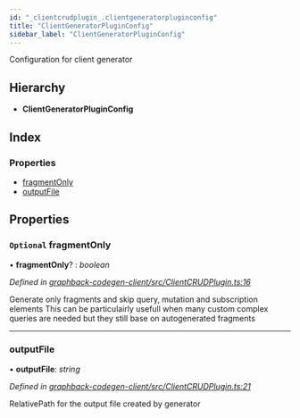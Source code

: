 ```yaml
---
id: "_clientcrudplugin_.clientgeneratorpluginconfig"
title: "ClientGeneratorPluginConfig"
sidebar_label: "ClientGeneratorPluginConfig"
---
```


Configuration for client generator

## Hierarchy

* **ClientGeneratorPluginConfig**

## Index

### Properties

* [fragmentOnly](_clientcrudplugin_.clientgeneratorpluginconfig.md#optional-fragmentonly)
* [outputFile](_clientcrudplugin_.clientgeneratorpluginconfig.md#outputfile)

## Properties

### `Optional` fragmentOnly

• **fragmentOnly**? : *boolean*

*Defined in [graphback-codegen-client/src/ClientCRUDPlugin.ts:16](https://github.com/aerogear/graphback/blob/63664df15/packages/graphback-codegen-client/src/ClientCRUDPlugin.ts#L16)*

Generate only fragments and skip query, mutation and subscription elements
This can be particulairly usefull when many custom complex queries are needed
but they still base on autogenerated fragments

___

###  outputFile

• **outputFile**: *string*

*Defined in [graphback-codegen-client/src/ClientCRUDPlugin.ts:21](https://github.com/aerogear/graphback/blob/63664df15/packages/graphback-codegen-client/src/ClientCRUDPlugin.ts#L21)*

RelativePath for the output file created by generator
